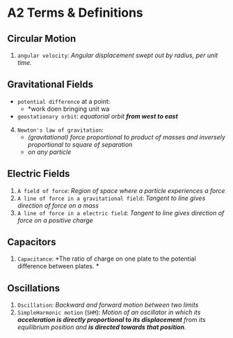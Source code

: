# A2 Terms & Definitions

Circular Motion
---------------

1. `angular velocity`: *Angular displacement swept out by radius, per unit time.*

Gravitational Fields
--------------------
- `potential difference` at a point:
  - *work doen bringing unit wa
- `geostationary orbit`: *equatorial orbit* ***from west to east***
4. `Newton's law of gravitation`:
   - *(gravitational) force proportional to product of masses and inversely proportional
to square of separation*
   - *on any particle*

Electric Fields
---------------

1. `A field of force`: *Region of space where a particle experiences a force*
2. `A line of force in a gravitational field`: *Tangent to line gives direction of force on a mass*
3. `A line of force in a electric field`: *Tangent to line gives direction of force on a positive charge*

Capacitors
----------

1. `Capacitance`: *The ratio of charge on one plate to the potential difference between plates. *

Oscillations
------------

1. `Oscillation`: *Backward and forward motion between two limits*
2. `SimpleHarmonic motion` (`SHM`): *Motion of an oscillator in which its **acceleration is directly proportional to its displacement** from its equilibrium position and **is directed towards that position**.*
